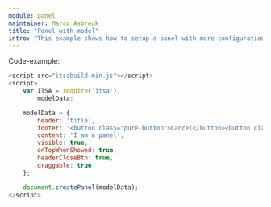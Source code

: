 ```yaml
---
module: panel
maintainer: Marco Asbreuk
title: "Panel with model"
intro: "This example shows how to setup a panel with more configuration, by passing model-data to its argument."
---
```



<p class="spaced">Code-example:</p>

```js
<script src="itsabuild-min.js"></script>
<script>
    var ITSA = require('itsa'),
        modelData;

    modelData = {
        header: 'title',
        footer: '<button class="pure-button">Cancel</button><button class="pure-button">Ok</button>',
        content: 'I am a panel',
        visible: true,
        onTopWhenShowed: true,
        headerCloseBtn: true,
        draggable: true
    };

    document.createPanel(modelData);
</script>
```

<script src="../../dist/itsabuild-min.js"></script>
<script>
    var ITSA = require('itsa'),
        modelData;

    modelData = {
        header: 'title',
        footer: '<button class="pure-button">Cancel</button><button class="pure-button">Ok</button>',
        content: 'I am a panel',
        visible: true,
        headerCloseBtn: true,
        draggable: true
    };

    document.createPanel(modelData);
</script>
